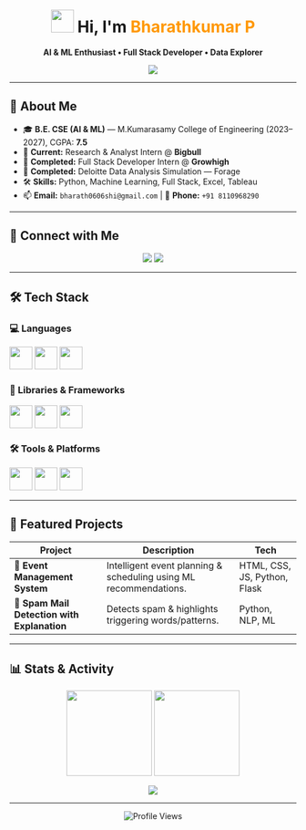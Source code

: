 <h1 align="center">
  <img src="https://media.giphy.com/media/hvRJCLFzcasrR4ia7z/giphy.gif" width="40"> Hi, I'm <span style="color:#ff9800;">Bharathkumar P</span>  
</h1>

<p align="center">
  <b>AI & ML Enthusiast • Full Stack Developer • Data Explorer</b>
</p>

<p align="center">
  <img src="https://readme-typing-svg.herokuapp.com?font=Fira+Code&duration=3000&pause=1000&color=F75C7E&center=true&vCenter=true&width=500&lines=AI+%26+ML+Engineer;Full+Stack+Developer;Data+Driven+Decision+Maker;Lifelong+Learner+%26+Innovator" />
</p>

---

## 🌟 About Me  

- 🎓 **B.E. CSE (AI & ML)** — M.Kumarasamy College of Engineering (2023–2027), CGPA: **7.5**  
- 💼 **Current:** Research & Analyst Intern @ **Bigbull**  
- 💼 **Completed:** Full Stack Developer Intern @ **Growhigh**  
- 💼 **Completed:** Deloitte Data Analysis Simulation — Forage  
- 🛠 **Skills:** Python, Machine Learning, Full Stack, Excel, Tableau  
- 📫 **Email:** `bharath0606shi@gmail.com` | 📱 **Phone:** `+91 8110968290`  

---

## 🔗 Connect with Me  

<p align="center">
  <a href="#"><img src="https://img.shields.io/badge/LinkedIn-BharathkumarP-blue?style=for-the-badge&logo=linkedin&logoColor=white" /></a>
  <a href="#"><img src="https://img.shields.io/badge/GitHub-bharath0606-333?style=for-the-badge&logo=github" /></a>
</p>

---

## 🛠 Tech Stack  

### 💻 Languages  
<p>
<img src="https://img.icons8.com/color/48/python.png" height="40"/> 
<img src="https://img.icons8.com/color/48/html-5.png" height="40"/> 
<img src="https://img.icons8.com/color/48/javascript.png" height="40"/> 
</p>

### 🧠 Libraries & Frameworks  
<p>
<img src="https://img.icons8.com/color/48/numpy.png" height="40"/> 
<img src="https://img.icons8.com/color/48/pandas.png" height="40"/> 
<img src="https://upload.wikimedia.org/wikipedia/commons/thumb/8/84/Matplotlib_icon.svg/128px-Matplotlib_icon.svg.png" height="40"/> 
</p>

### 🛠 Tools & Platforms  
<p>
<img src="https://img.icons8.com/color/48/microsoft-excel-2019--v1.png" height="40"/> 
<img src="https://img.icons8.com/color/48/tableau-software.png" height="40"/> 
<img src="https://img.icons8.com/color/48/visual-studio-code-2019.png" height="40"/> 
</p>

---

## 🚀 Featured Projects  

| Project | Description | Tech |
|---------|-------------|------|
| 🎉 **Event Management System** | Intelligent event planning & scheduling using ML recommendations. | HTML, CSS, JS, Python, Flask |
| 📩 **Spam Mail Detection with Explanation** | Detects spam & highlights triggering words/patterns. | Python, NLP, ML |

---

## 📊 Stats & Activity  

<p align="center">
<img src="https://github-readme-stats.vercel.app/api?username=bharath0606&show_icons=true&theme=tokyonight" height="150"/>  
<img src="https://github-readme-stats.vercel.app/api/top-langs/?username=bharath0606&layout=compact&theme=tokyonight" height="150"/>  
</p>

<p align="center">
<img src="https://github-readme-activity-graph.vercel.app/graph?username=bharath0606&bg_color=0f2d3d&color=1cadfb&line=1cadfb&point=1cadfb&area=true&hide_border=true" />
</p>

---

<p align="center">
  <img src="https://komarev.com/ghpvc/?username=bharath0606&label=Profile%20Views&color=ff69b4&style=flat" alt="Profile Views" />
</p>
